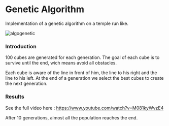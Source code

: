# Genetic Algorithm
Implementation of a genetic algorithm on a temple run like. 

![algogenetic](https://user-images.githubusercontent.com/14167172/75626737-55d89480-5bca-11ea-8f9b-a240ed99dca6.gif)

### Introduction
100 cubes are generated for each generation. The goal of each cube is to survive until the end, wich means avoid all obstacles.

Each cube is aware of the line in front of him, the line to his right and the line to his left. 
At the end of a generation we select the best cubes to create the next generation. 

### Results
See the full video here : https://www.youtube.com/watch?v=M081kyWvzE4 

After 10 generations, almost all the population reaches the end. 
